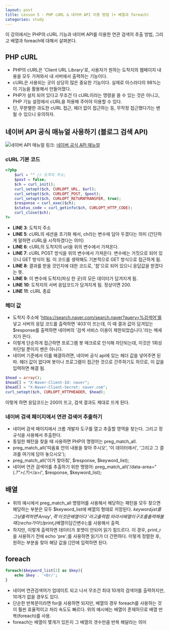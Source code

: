 ```yaml
---
layout: post
title: Lesson 5 - PHP cURL & 네이버 API 이용 방법 (+ 배열과 foreach)
categories: study
---
```


이 강의에서는 PHP의 cURL 기능과 네이버 API를 이용한 연관 검색어 추출 방법, 그리고 배열과 foreach에 대해서 살펴본다.

## PHP cURL
* PHP의 cURL은 'Client URL Library'로, 사용자가 원하는 도착지의 웹페이지 내용을 모두 가져와서 내 서버에서 출력하는 기능이다.
* cURL은 사용되는 곳이 상당히 많은 중요한 기능이다. 실제로 아스라다의 98%는 이 기능을 활용해서 만들어졌다.
* PHP가 설치 되어 있다고 무조건 다 cURL이라는 명령을 쓸 수 있는 것은 아니고, PHP 기능 설정에서 cURL을 허용해 주어야 이용할 수 있다. 
* 단, 무분별한 과도한 cURL 접근, 헤더 없이 접근하는 등, 무작정 접근했다가는 밴 될 수 있으니 유의하자.

## 네이버 API 공식 매뉴얼 사용하기 (블로그 검색 API)
![네이버 API 매뉴얼](http://mocha.dothome.co.kr/images/5-0.png)
링크: [네이버 공식 API 매뉴얼](https://developers.naver.com/docs/search/blog/)

### cURL 기본 코드
~~~php
<?php
	$url = "" // 도착지 주소;
	$post = false;
	$ch = curl_init();
	curl_setopt($ch, CURLOPT_URL, $url);
	curl_setopt($ch, CURLOPT_POST, $post);
	curl_setopt($ch, CURLOPT_RETURNTRANSFER, true);
	$response = curl_exec($ch);
	$status_code = curl_getinfo($ch, CURLOPT_HTTP_CODE);
	curl_close($ch);
?>
~~~
* **LINE 3**: 도착지 주소
* **LINE 5**: cURL의 세션을 초기화 해서, ch라는 변수에 담아 두겠다는 의미 (간단하게 말하면 cURL을 시작하겠다는 의미)
* **LINE 6**: cURL의 도착지의 url을 위의 변수에서 가져온다.
* **LINE 7**: cURL POST 방식을 위의 변수에서 가져온다. 변수에는 거짓으로 되어 있으니 GET 방식이 됨. 이 코드를 생략해도 기본적으로 GET 방식으로 접근하게 됨.
* **LINE 8**: 결과를 받을 것인지에 대한 코드로, '참'으로 되어 있으니 응답값을 받겠다는 뜻.
* **LINE 9**: 이 변수에 도착지(파싱 한 곳)의 모든 데이터가 담겨지게 됨.
* **LINE 10**: 도착지의 서버 응답코드가 담겨지게 됨. 정상이면 200.
* **LINE 11**: cURL 종료

### 헤더 값
* 도착지 주소에 'https://search.naver.com/search.naver?query=%검색어'를 넣고 서버의 응답 코드를 출력하면 '403'이 뜨는데, 이 때 결과 값이 담겨있는 $response를 출력하면 네이버의 '검색 서비스 이용이 제한되었습니다.'라는 메세지가 뜬다.
* 이렇게 단순하게 접근하면 프로그램 봇 매크로로 인식해 차단되는데, 이것은 1회성 차단일 뿐이지 밴은 아니다.
* 네이버 기준에서 이를 해결하려면, 네이버 공식 api에 있는 헤더 값을 넣어주면 된따. 헤더 값이 없다며 봇이나 프로그램이 접근한 것으로 간주하기도 하므로, 이 값을 입력하면 해결 됨.

~~~php
$head = array();
$head[] = "X-Naver-Client-Id: naver";
$head[] = "X-Naver-Client-Secret: naver.com";
curl_setopt($ch, CURLOPT_HTTPHEADER, $head);
~~~

이렇게 하면 응답코드는 200이 뜨고, 검색 결과도 제대로 뜨게 된다.

### 네이버 검색 페이지에서 연관 검색어 추출하기
* 네이버 검색 페이지에서 크롬 개발자 도구를 열고 추출할 영역을 찾는다. 그리고 정규식을 사용해서 추출한다.
* 동일한 패턴을 찾을 때 사용하면 PHP의 명령어는 preg_match_all.
* preg_match_all('따옴표 안의 내용을 찾아 주시오', '이 데이터에서', '그리고 그 결과를 여기에 담아 놓으시오');
* preg_match_all('이거 찾아줘', $response, $keyword_list);
* 네이버 연관 검색어를 추출하기 위한 명령어: preg_match_all('/data-area="(.*?">(.*?)<\/a>/', $response, $keyword_list);

## 배열
* 위의 예시에서 preg_match_all 명령어를 사용해서 해당하는 패턴을 모두 찾으면 해당하는 부분은 모두 $keyword_list에 배열의 형태로 저장된다. $keyword_list를 그냥 출력하면 'Array', 즉 '이것은 배열이다~'라고 출력함. 따라서 배열이 구조를 출력해볼 때는 echo가 아닌 print_r($배열이담긴변수);를 사용해서 출력.
* 하지만, 이렇게 출력하면 데이터가 포맷이 안되어 읽기 힘드르다. 이 경우, print_r을 사용하기 전에 echo 'pre';를 사용하면 읽기가 더 간편하다. 이렇게 정렬한 후, 원하는 부분을 찾아 해당 값을 []안에 입력하면 된다.

## foreach
~~~php
foreach($keyword_list[2] as $key){
	echo $key . '<br/';
}
~~~
* 네이버 연관검색어가 업데이트 되고 나서 무조건 최대 10개의 검색어를 출력하지만, 10개가 없을 경우도 있다.
* 단순한 반복문이라면 for을 사용하면 되지만, 배열의 경우 foreach를 사용하는 것이 훨씬 효율적이고 처리 속도도 빠르다. 위의 예시에는 배열이 존재하므로 배열 반복(foreach)를 사용.
* foreach는 배열이 몇개가 있든지 그 배열의 갯수만큼 반복 해달라는 의미 